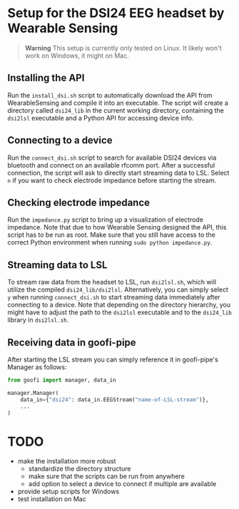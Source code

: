 # Setup for the DSI24 EEG headset by Wearable Sensing
> __Warning__
> This setup is currently only tested on Linux. It likely won't work on Windows, it might on Mac.

## Installing the API
Run the `install_dsi.sh` script to automatically download the API from WearableSensing and compile it into an executable. The script will create a directory called `dsi24_lib` in the current working directory, containing the `dsi2lsl` executable and a Python API for accessing device info.

## Connecting to a device
Run the `connect_dsi.sh` script to search for available DSI24 devices via bluetooth and connect on an available rfcomm port. After a successful connection, the script will ask to directly start streaming data to LSL. Select `n` if you want to check electrode impedance before starting the stream.

## Checking electrode impedance
Run the `impedance.py` script to bring up a visualization of electrode impedance. Note that due to how Wearable Sensing designed the API, this script has to be run as root. Make sure that you still have access to the correct Python environment when running `sudo python impedance.py`.

## Streaming data to LSL
To stream raw data from the headset to LSL, run `dsi2lsl.sh`, which will utilize the compiled `dsi24_lib/dsi2lsl`. Alternatively, you can simply select `y` when running `connect_dsi.sh` to start streaming data immediately after connecting to a device. Note that depending on the directory hierarchy, you might have to adjust the path to the `dsi2lsl` executable and to the `dsi24_lib` library in `dsi2lsl.sh`.

## Receiving data in goofi-pipe
After starting the LSL stream you can simply reference it in goofi-pipe's Manager as follows:
```python
from goofi import manager, data_in

manager.Manager(
    data_in={"dsi24": data_in.EEGStream("name-of-LSL-stream")},
    ...
)
```

# TODO
- make the installation more robust
    - standardize the directory structure
    - make sure that the scripts can be run from anywhere
    - add option to select a device to connect if multiple are available
- provide setup scripts for Windows
- test installation on Mac
